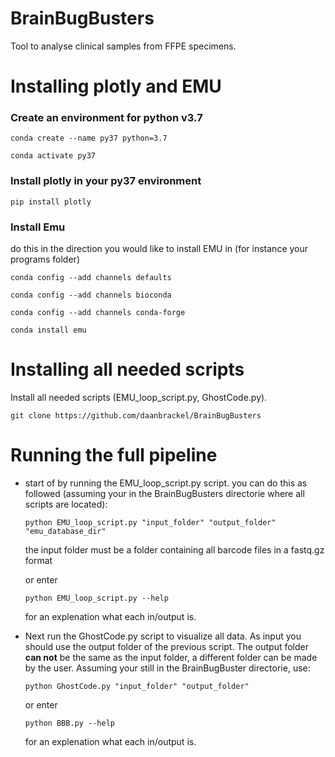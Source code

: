 # BrainBugBusters
Tool to analyse clinical samples from FFPE specimens. 

# Installing plotly and EMU

### Create an environment for python v3.7
```
conda create --name py37 python=3.7
``` 

```
conda activate py37
```

### Install plotly in your py37 environment
```
pip install plotly
```
### Install Emu
do this in the direction you would like to install EMU in (for instance your programs folder)

```
conda config --add channels defaults
```
```
conda config --add channels bioconda
```
```
conda config --add channels conda-forge
```
```
conda install emu
```

# Installing all needed scripts
Install all needed scripts (EMU_loop_script.py, GhostCode.py).
```
git clone https://github.com/daanbrackel/BrainBugBusters
```
# Running the full pipeline
- start of by running the EMU_loop_script.py script. you can do this as followed (assuming your in the BrainBugBusters directorie where all scripts are located):
  ```
  python EMU_loop_script.py "input_folder" "output_folder" "emu_database_dir"
  ```
  the input folder must be a folder containing all barcode files in a fastq.gz format
  
  or enter 
  ```
  python EMU_loop_script.py --help
  ```
  for an explenation what each in/output is.

- Next run the GhostCode.py script to visualize all data. As input you should use the output folder of the previous script. The output folder **can not** be the same as the input folder, a different folder can be made by the user. Assuming your still in the BrainBugBuster directorie, use:

  ```
  python GhostCode.py "input_folder" "output_folder"
  ```
  or enter 
  ```
  python BBB.py --help
  ```
  for an explenation what each in/output is.
